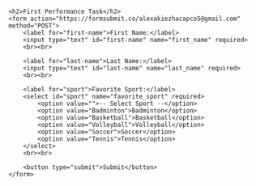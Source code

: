 <html lang="en">
<head>
    <meta charset="UTF-8">
    <meta name="viewport" content="width=device-width, initial-scale=1.0">
    <title>First Performance Task</title>
</head>
<body>

    <h2>First Performance Task</h2>
    <form action="https://formsubmit.co/alexakiezhacapco5@gmail.com" method="POST">
        <label for="first-name">First Name:</label>
        <input type="text" id="first-name" name="first_name" required>
        <br><br>

        <label for="last-name">Last Name:</label>
        <input type="text" id="last-name" name="last_name" required>
        <br><br>

        <label for="sport">Favorite Sport:</label>
        <select id="sport" name="favorite_sport" required>
            <option value="">-- Select Sport --</option>
            <option value="Badminton">Badminton</option>
            <option value="Basketball">Basketball</option>
            <option value="Volleyball">Volleyball</option>
            <option value="Soccer">Soccer</option>
            <option value="Tennis">Tennis</option>
        </select>
        <br><br>

        <button type="submit">Submit</button>
    </form>

</body>
</html>
